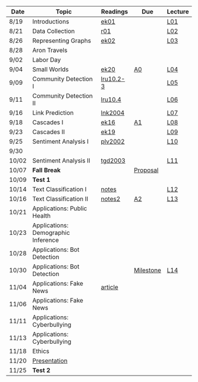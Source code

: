 

| Date  | Topic                       | Readings                      | Due           | Lecture      |
| ----- |-----------------------------|-------------------------------|---------------|--------------|
| 8/19  | Introductions               |  [ek01](read/ek-01.pdf)       |               |[L01](lec/l01)|
| 8/21  | Data Collection             |  [r01](read/r-01.pdf)         |               |[L02](lec/l02)|
| 8/26  | Representing Graphs         |  [ek02](read/ek-02.pdf)       |               |[L03](lec/l03)|
| 8/28  | Aron Travels | | |
| 9/02  | Labor Day | | |
| 9/04  | Small Worlds                |  [ek20](read/ek-20.pdf)       | [A0](https://github.com/iit-cs579/assignments/tree/master/a0)               |[L04](lec/l04)|
| 9/09  | Community Detection I       |  [lru10.2-3](read/lru-10.pdf) |               |[L05](lec/l05)|
| 9/11  | Community Detection II      |  [lru10.4](read/lru-10.pdf)   |               |[L06](lec/l06)|
| 9/16  | Link Prediction             |  [lnk2004](read/lnk2004.pdf)  |               |[L07](lec/l07)|
| 9/18  | Cascades I                  |  [ek16](read/ek-16.pdf)       | [A1](https://github.com/iit-cs579/assignments/tree/master/a1)                |[L08](lec/l08)|
| 9/23  | Cascades II                 |  [ek19](read/ek-19.pdf)       |             |[L09](lec/l09)|
| 9/25  | Sentiment Analysis I        |  [plv2002](read/plv2002.pdf)  |               |[L10](lec/l10)|
| 9/30  |                             |                               |             |              |
| 10/02 | Sentiment Analysis II       |  [tgd2003](read/tgd2003.pdf)  ||[L11](lec/l11)|
| 10/07 | **Fall Break**              |                               |            [Proposal](https://github.com/iit-cs579/assignments/tree/master/project)    |              |
| 10/09 | **Test 1**                  |                               |               |              |
| 10/14 | Text Classification I       |   [notes](/lec/l14/gd.pdf)                             |               |[L12](lec/l12)|
| 10/16 | Text Classification II      |  [notes2](/lec/l14/logistic.pdf)                           | [A2](https://github.com/iit-cs579/assignments/tree/master/a2)               |[L13](lec/l13)|
| 10/21 | Applications: Public Health         |                               |               |              |
| 10/23 | Applications: Demographic Inference   | |  | |
| 10/28 | Applications: Bot Detection   |                               | |  | 
| 10/30 | Applications: Bot Detection        |       |     [Milestone](https://github.com/iit-cs579/assignments/tree/master/project)            |[L14](lec/l14)|
| 11/04 | Applications: Fake News         |    [article](https://science.sciencemag.org/content/359/6380/1146.full)                             |               |  |
| 11/06 | Applications: Fake News          |                               |               |   |             
| 11/11 | Applications: Cyberbullying             |   |               |          | 
| 11/13 | Applications: Cyberbullying             |                             |  |  
| 11/18 | Ethics              |                               |             |   |    |
| 11/20 | [Presentation](https://github.com/iit-cs579/assignments/tree/master/project) |
| 11/25  | **Test 2** |
